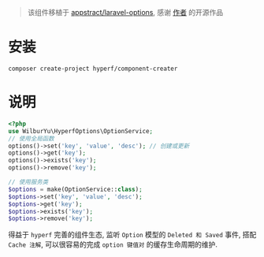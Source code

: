 > 该组件移植于 [appstract/laravel-options](https://github.com/appstract/laravel-options), 
感谢 [作者](https://github.com/appstract) 的开源作品

# 安装

```
composer create-project hyperf/component-creater
```
# 说明
```php
<?php
use WilburYu\HyperfOptions\OptionService;
// 使用全局函数
options()->set('key', 'value', 'desc'); // 创建或更新
options()->get('key');
options()->exists('key');
options()->remove('key');

// 使用服务类
$options = make(OptionService::class);
$options->set('key', 'value', 'desc');
$options->get('key');
$options->exists('key');
$options->remove('key');
```
得益于 `hyperf` 完善的组件生态, 监听 `Option` 模型的 `Deleted 和 Saved` 事件, 搭配 `Cache 注解`,
可以很容易的完成 `option 键值对` 的缓存生命周期的维护.